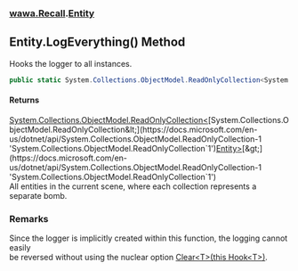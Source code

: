 ### [wawa.Recall](wawa.Recall.md 'wawa.Recall').[Entity](Entity.md 'wawa.Recall.Entity')

## Entity.LogEverything() Method

Hooks the logger to all instances.

```csharp
public static System.Collections.ObjectModel.ReadOnlyCollection<System.Collections.ObjectModel.ReadOnlyCollection<wawa.Recall.Entity>> LogEverything();
```

#### Returns
[System.Collections.ObjectModel.ReadOnlyCollection&lt;](https://docs.microsoft.com/en-us/dotnet/api/System.Collections.ObjectModel.ReadOnlyCollection-1 'System.Collections.ObjectModel.ReadOnlyCollection`1')[System.Collections.ObjectModel.ReadOnlyCollection&lt;](https://docs.microsoft.com/en-us/dotnet/api/System.Collections.ObjectModel.ReadOnlyCollection-1 'System.Collections.ObjectModel.ReadOnlyCollection`1')[Entity](Entity.md 'wawa.Recall.Entity')[&gt;](https://docs.microsoft.com/en-us/dotnet/api/System.Collections.ObjectModel.ReadOnlyCollection-1 'System.Collections.ObjectModel.ReadOnlyCollection`1')[&gt;](https://docs.microsoft.com/en-us/dotnet/api/System.Collections.ObjectModel.ReadOnlyCollection-1 'System.Collections.ObjectModel.ReadOnlyCollection`1')  
All entities in the current scene, where each collection represents a separate bomb.

### Remarks
  
Since the logger is implicitly created within this function, the logging cannot easily  
be reversed without using the nuclear option [Clear&lt;T&gt;(this Hook&lt;T&gt;)](Generator.Clear{T}(Hook{T}).md 'wawa.Recall.Generator.Clear<T>(this wawa.Recall.Hook<T>)').